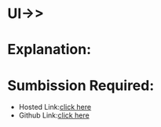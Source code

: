 # UI->>

# Explanation:

# Sumbission Required:
- Hosted Link:[click here](https://namishagurunani.github.io/WeeklyAssignment3/)
- Github Link:[click here]()
